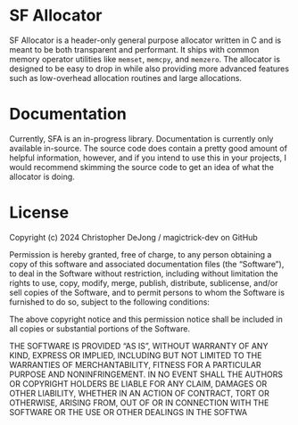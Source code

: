 # SF Allocator

SF Allocator is a header-only general purpose allocator written in C and is meant
to be both transparent and performant. It ships with common memory operator utilities
like `memset`, `memcpy`, and `memzero`. The allocator is designed to be easy to
drop in while also providing more advanced features such as low-overhead allocation
routines and large allocations.

# Documentation

Currently, SFA is an in-progress library. Documentation is currently only available
in-source. The source code does contain a pretty good amount of helpful information,
however, and if you intend to use this in your projects, I would recommend skimming
the source code to get an idea of what the allocator is doing.

# License

Copyright (c) 2024 Christopher DeJong / magictrick-dev on GitHub

Permission is hereby granted, free of charge, to any person obtaining a copy of this software and associated documentation files (the “Software”), to deal in the Software without restriction, including without limitation the rights to use, copy, modify, merge, publish, distribute, sublicense, and/or sell copies of the Software, and to permit persons to whom the Software is furnished to do so, subject to the following conditions:

The above copyright notice and this permission notice shall be included in all copies or substantial portions of the Software.

THE SOFTWARE IS PROVIDED “AS IS”, WITHOUT WARRANTY OF ANY KIND, EXPRESS OR IMPLIED, INCLUDING BUT NOT LIMITED TO THE WARRANTIES OF MERCHANTABILITY, FITNESS FOR A PARTICULAR PURPOSE AND NONINFRINGEMENT. IN NO EVENT SHALL THE AUTHORS OR COPYRIGHT HOLDERS BE LIABLE FOR ANY CLAIM, DAMAGES OR OTHER LIABILITY, WHETHER IN AN ACTION OF CONTRACT, TORT OR OTHERWISE, ARISING FROM, OUT OF OR IN CONNECTION WITH THE SOFTWARE OR THE USE OR OTHER DEALINGS IN THE SOFTWA
